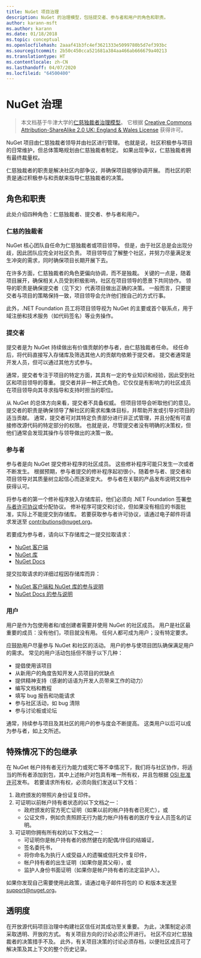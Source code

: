 ```yaml
---
title: NuGet 项目治理
description: NuGet 的治理模型，包括提交者、参与者和用户的角色和职责。
author: karann-msft
ms.author: karann
ms.date: 01/18/2018
ms.topic: conceptual
ms.openlocfilehash: 2aaaf41b3fc4ef3621333e5099780b5d7ef393bc
ms.sourcegitcommit: 2b50c450cca521681a384aa466ab666679a40213
ms.translationtype: HT
ms.contentlocale: zh-CN
ms.lasthandoff: 04/07/2020
ms.locfileid: "64500400"
---
```

# <a name="nuget-governance"></a>NuGet 治理

> 本文档基于牛津大学的[仁慈独裁者治理模型](http://www.oss-watch.ac.uk/resources/benevolentdictatorgovernancemodel)。 它根据 [Creative Commons Attribution-ShareAlike 2.0 UK: England & Wales License](http://creativecommons.org/licenses/by-sa/2.0/uk/) 获得许可。

NuGet 项目由仁慈独裁者领导并由社区进行管理。 也就是说，社区积极参与项目的日常维护，但总体策略规划由仁慈独裁者制定。 如果出现争议，仁慈独裁者拥有最终裁量权。

仁慈独裁者的职责是解决社区内部争议，并确保项目能够协调开展。 而社区的职责是通过积极参与和贡献来指导仁慈独裁者的决策。

## <a name="roles-and-responsibilities"></a>角色和职责

此处介绍四种角色：仁慈独裁者、提交者、参与者和用户。

### <a name="benevolent-dictator"></a>仁慈的独裁者

NuGet 核心团队自任命为仁慈独裁者或项目领导。 但是，由于社区总是会出现分歧，因此团队应完全对社区负责。 项目领导应了解整个社区，并努力尽量满足发生冲突的需求，同时确保项目长期开展下去。

在许多方面，仁慈独裁者的角色更偏向协调，而不是独裁。 关键的一点是，随着项目展开，确保相关人员受到积极影响，社区在项目领导的愿景下共同协作。 领导的职责是确保提交者（见下文）代表项目做出正确的决策。 一般而言，只要提交者与项目的策略保持一致，项目领导会允许他们按自己的方式行事。

此外，.NET Foundation 员工将项目领导视为 NuGet 的主要或首个联系点，用于域注册和技术服务（如代码签名）等业务操作。

### <a name="committers"></a>提交者

提交者是为 NuGet 持续做出有价值贡献的参与者，由仁慈独裁者任命。 经任命后，将代码直接写入存储库及筛选其他人的贡献均依赖于提交者。 提交者通常是开发人员，但可以通过其他方式参与。

通常，提交者专注于项目的特定方面，其具有一定的专业知识和经验，因此受到社区和项目领导的尊重。 提交者并非一种正式角色，它仅仅是有影响力的社区成员在项目领导向其寻求指导和支持时担当的职位。

从 NuGet 的总体方向来看，提交者不具备权威。 但项目领导会听取他们的意见。 提交者的职责是确保领导了解社区的需求和集体目标，并帮助开发或引导对项目的适当贡献。 通常，提交者可对其特定负责部分进行非正式管理，并且分配有可直接修改源代码的特定部分的权限。 也就是说，尽管提交者没有明确的决策权，但他们通常会发现其操作与领导做出的决策一致。

### <a name="contributors"></a>参与者

参与者是向 NuGet 提交修补程序的社区成员。 这些修补程序可能只发生一次或者不断发生。 根据预期，参与者提交的修补程序起初很小，随着参与者、提交者和项目领导对其质量树立起信心而逐渐变大。 参与者在关联的产品发布说明文档中获得认可。

将参与者的第一个修补程序放入存储库前，他们必须向 .NET Foundation 签署[参与者许可协议](http://en.wikipedia.org/wiki/Contributor_License_Agreement)或分配协议。 修补程序可提交和讨论，但如果没有相应的书面批准，实际上不能提交到存储库。 若要获取参与者许可协议，请通过电子邮件将请求发送至 [contributions@nuget.org](mailto:contributions@nuget.org)。

若要成为参与者，请向以下存储库之一提交拉取请求：

- [NuGet 客户端](https://github.com/NuGet/NuGet.Client)
- [NuGet 库](https://github.com/nuget/nugetgallery)
- [NuGet Docs](https://github.com/nuget/nugetdocs)

提交拉取请求的详细过程因存储库而异：

- [NuGet 客户端和 NuGet 库的参与说明](https://github.com/NuGet/Home/wiki/Contributing-to-NuGet)
- [NuGet Docs 的参与说明](https://github.com/NuGet/NuGetDocs/wiki/Contributing-to-NuGet-Documentation)

### <a name="users"></a>用户

用户是作为包使用者和/或创建者需要并使用 NuGet 的社区成员。 用户是社区最重要的成员：没有他们，项目就没有用。 任何人都可成为用户；没有特定要求。

应鼓励用户尽量参与 NuGet 和社区的活动。 用户的参与使项目团队确保满足用户的需求。 常见的用户活动包括但不限于以下几种：

- 提倡使用该项目
- 从新用户的角度告知开发人员项目的优缺点
- 提供精神支持（感谢的话语为开发人员带来工作的动力）
- 编写文档和教程
- 填写 bug 报告和功能请求
- 参与社区活动，如 bug 清除
- 参与讨论板或论坛

通常，持续参与项目及其社区的用户的参与度会不断提高。 这类用户以后可以成为参与者，如上文所述。

## <a name="package-succession-under-special-circumstances"></a>特殊情况下的包继承

在 NuGet 帐户持有者无行为能力或死亡等不幸情况下，我们将与社区协作，将适当的所有者添加到包，其中上述帐户对包具有唯一所有权，并且包根据 [OSI 批准许可](https://opensource.org/licenses/alphabetical)发布。 若要请求所有权，必须向我们发送以下文档：

1. 政府颁发的带照片身份证复印件。
1. 可证明以前帐户持有者状态的以下文档之一： 
    - 政府颁发的官方死亡证明（如果以前的帐户持有者已死亡），或
    - 公证文件，例如负责照顾无行为能力帐户持有者的医疗专业人员签名的证明。
1. 可证明你拥有所有权的以下文档之一： 
    - 可证明你是帐户持有者的依然健在的配偶/伴侣的结婚证，
    - 签名委托书，
    - 将你命名为执行人或受益人的遗嘱或信托文件复印件，
    - 帐户持有者的出生证明（如果你是其父母），或
    - 监护人身份书面证明（如果你是帐户持有者的法定监护人）。

如果你发现自己需要使用此政策，请通过电子邮件将包的 ID 和版本发送至 [support@nuget.org](mailto:support@nuget.org)。

## <a name="transparency"></a>透明度

在开放源代码项目治理中构建社区信任对其成功至关重要。 为此，决策制定必须采取透明、开放的方式。 有关项目方向的讨论必须公开进行。 社区不应对仁慈独裁者的决策措手不及。 此外，有关项目决策的讨论必须存档，以便社区成员可了解决策及其上下文的整个历史记录。

